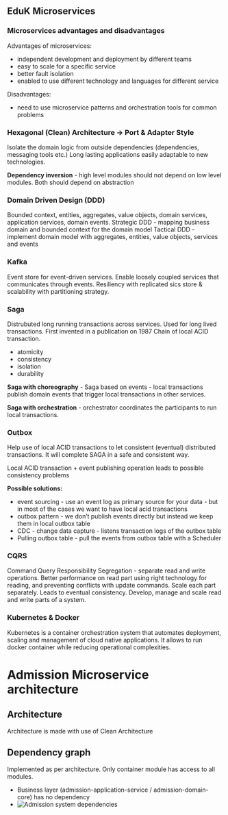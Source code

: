 ## EduK Microservices


### Microservices advantages and disadvantages

Advantages of microservices:

- independent development and deployment by different teams
- easy to scale for a specific service
- better fault isolation
- enabled to use different technology and languages for different service

Disadvantages:
- need to use microservice patterns and orchestration tools for common problems

### Hexagonal (Clean) Architecture -> Port & Adapter Style
Isolate the domain logic from outside dependencies (dependencies, messaging tools etc.)
Long lasting applications easily adaptable to new technologies.

**Dependency inversion** - high level modules should not depend on low level modules. Both should depend on abstraction

### Domain Driven Design (DDD)
Bounded context, entities, aggregates, value objects, domain services, application services, domain events.
Strategic DDD - mapping business domain and bounded context for the domain model
Tactical DDD - implement domain model with aggregates, entities, value objects, services and events

### Kafka
Event store for event-driven services. Enable loosely coupled services that communicates through events.
Resiliency with replicated sics store & scalability with partitioning strategy.

### Saga
Distrubuted long running transactions across services. Used for long lived transactions. First invented in a publication on 1987
Chain of local ACID transaction.
- atomicity
- consistency
- isolation 
- durability

**Saga with choreography** - Saga based on events - local transactions publish domain events that trigger local transactions in other services.

**Saga with orchestration** - orchestrator coordinates the participants to run local transactions.

### Outbox
Help use of local ACID transactions to let consistent (eventual) distributed transactions. It will complete SAGA in a safe and consistent way.

Local ACID transaction + event publishing operation leads to possible consistency problems

**Possible solutions:**
- event sourcing - use an event log as primary source for your data - but in most of the cases we want to have local acid transactions
- outbox pattern - we don’t publish events directly but instead we keep them in local outbox table
- CDC - change data capture - listens transaction logs of the outbox table
- Pulling outbox table - pull the events from outbox table with a Scheduler


### CQRS
Command Query Responsibility Segregation - separate read and write operations. Better performance on read part using right technology for reading, and preventing conflicts with update commands. Scale each part separately. Leads to eventual consistency.
Develop, manage and scale read and write parts of a system.

### Kubernetes & Docker
Kubernetes is a container orchestration system that automates deployment, scaling and management of cloud native applications. It allows to run docker container while reducing operational complexities.

# Admission Microservice architecture
## Architecture
Architecture is made with use of Clean Architecture

## Dependency graph

Implemented as per architecture. Only container module has access to all modules.
- Business layer (admission-application-service / admission-domain-core) has no dependency
- ![Admission system dependencies](./docs/images/dependency-admission-system.png "Admission system dependency graph")

